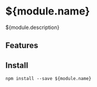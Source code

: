 # ${module.name}

${module.description}

## Features

## Install

`npm install --save ${module.name}`

